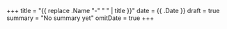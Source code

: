 +++
title = "{{ replace .Name "-" " " | title }}"
date = {{ .Date }}
draft = true
summary = "No summary yet"
omitDate = true
+++

